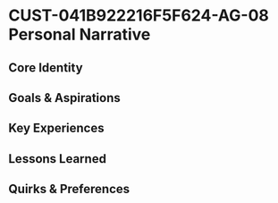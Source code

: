 # CUST-041B922216F5F624-AG-08 Personal Narrative

## Core Identity

## Goals & Aspirations

## Key Experiences

## Lessons Learned

## Quirks & Preferences

